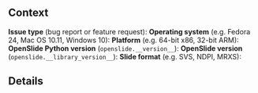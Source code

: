 ## Context

**Issue type** (bug report or feature request): 
**Operating system** (e.g. Fedora 24, Mac OS 10.11, Windows 10): 
**Platform** (e.g. 64-bit x86, 32-bit ARM): 
**OpenSlide Python version** (`openslide.__version__`): 
**OpenSlide version** (`openslide.__library_version__`): 
**Slide format** (e.g. SVS, NDPI, MRXS): 

## Details

